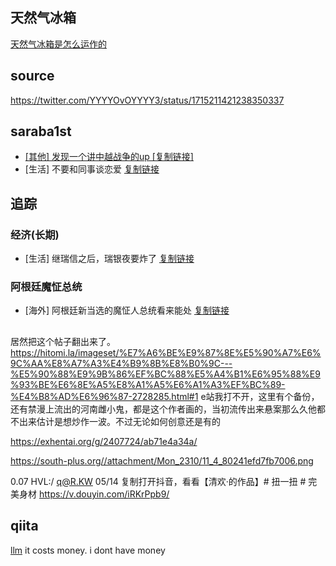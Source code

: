 ## 天然气冰箱

[天然气冰箱是怎么运作的](https://www.zhihu.com/question/62831335)


## source

https://twitter.com/YYYYOvOYYYY3/status/1715211421238350337

## saraba1st

- [[其他] 发现一个讲中越战争的up [复制链接]](https://bbs.saraba1st.com/2b/thread-2162033-1-1.htm)
- [生活] 不要和同事谈恋爱 [复制链接](https://bbs.saraba1st.com/2b/thread-2161939-1-1.html)

## 追踪

### 经济(长期)

- [生活] 继瑞信之后，瑞银夜要炸了 [复制链接](https://bbs.saraba1st.com/2b/thread-2162071-1-1.html)

### 阿根廷魔怔总统

- [海外] 阿根廷新当选的魔怔人总统看来能处 [复制链接](https://bbs.saraba1st.com/2b/thread-2161834-1-1.html)



##

居然把这个帖子翻出来了。https://hitomi.la/imageset/%E7%A6%BE%E9%87%8E%E5%90%A7%E6%9C%AA%E8%A7%A3%E4%B9%8B%E8%B0%9C---%E5%90%88%E9%9B%86%EF%BC%88%E5%A4%B1%E6%95%88%E9%93%BE%E6%8E%A5%E8%A1%A5%E6%A1%A3%EF%BC%89-%E4%B8%AD%E6%96%87-2728285.html#1
e站我打不开，这里有个备份，还有禁漫上流出的河南雌小鬼，都是这个作者画的，当初流传出来悬案那么久他都不出来估计是想炒作一波。不过无论如何创意还是有的

https://exhentai.org/g/2407724/ab71e4a34a/

https://south-plus.org//attachment/Mon_2310/11_4_80241efd7fb7006.png


0.07 HVL:/ q@R.KW 05/14 复制打开抖音，看看【清欢·的作品】# 扭一扭 # 完美身材  https://v.douyin.com/iRKrPpb9/

## qiita

[llm](https://zine.qiita.com/topics/udemy-202311/?utm_source=Qiita%E3%83%8B%E3%83%A5%E3%83%BC%E3%82%B9&utm_campaign=f661f1c305-Qiita_newsletter_593_11_22&utm_medium=email&utm_term=0_e44feaa081-f661f1c305-43326954)
it costs money. i dont have money

